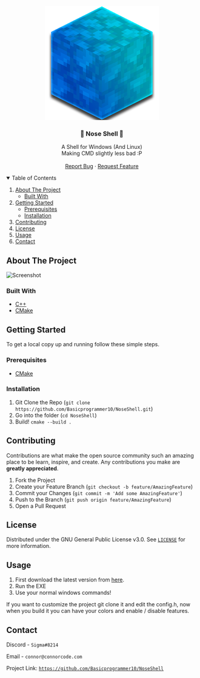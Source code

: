 <p align="center">
  <a href="https://github.com/Basicprogrammer10/NoseShell">
    <img src="https://raw.githubusercontent.com/Basicprogrammer10/NoseShell/main/Logo.png" alt="Logo">
  </a>

  <h3 align="center">🐚 Nose Shell 🐚</h3>

<p align="center">
    A Shell for Windows (And Linux)<br />Making CMD slightly less bad :P
    <br />
    <br />
    <a href="https://github.com/Basicprogrammer10/NoseShell/issues">Report Bug</a>
    ·
    <a href="https://github.com/Basicprogrammer10/NoseShell/issues">Request Feature</a>
</p>

<!-- TABLE OF CONTENTS -->
<details open="open">
  <summary>Table of Contents</summary>
  <ol>
    <li>
      <a href="#about-the-project">About The Project</a>
      <ul>
        <li><a href="#built-with">Built With</a></li>
      </ul>
    </li>
    <li>
      <a href="#getting-started">Getting Started</a>
      <ul>
        <li><a href="#prerequisites">Prerequisites</a></li>
        <li><a href="#installation">Installation</a></li>
      </ul>
    </li>
    <li><a href="#contributing">Contributing</a></li>
    <li><a href="#license">License</a></li>
    <li><a href="#usage">Usage</a></li>
    <li><a href="#contact">Contact</a></li>
  </ol>
</details>



<!-- ABOUT THE PROJECT -->
## About The Project

![Screenshot](https://i.imgur.com/H5lFRvF.png)


### Built With

* [C++](https://isocpp.org/)
* [CMake](https://cmake.org/)


<!-- GETTING STARTED -->
## Getting Started

To get a local copy up and running follow these simple steps.

### Prerequisites

* [CMake](https://cmake.org/)

### Installation

1. Git Clone the Repo (`git clone https://github.com/Basicprogrammer10/NoseShell.git`)
2. Go into the folder (`cd NoseShell`)
3. Build! `cmake --build .`

<!-- CONTRIBUTING -->
## Contributing

Contributions are what make the open source community such an amazing place to be learn, inspire, and create. Any contributions you make are **greatly appreciated**.

1. Fork the Project
2. Create your Feature Branch (`git checkout -b feature/AmazingFeature`)
3. Commit your Changes (`git commit -m 'Add some AmazingFeature'`)
4. Push to the Branch (`git push origin feature/AmazingFeature`)
5. Open a Pull Request

<!-- LICENSE -->
## License

Distributed under the GNU General Public License v3.0. See [`LICENSE`](https://github.com/Basicprogrammer10/NoseShell/blob/main/LICENSE) for more information.

## Usage

1. First download the latest version from [here](https://github.com/Basicprogrammer10/NoseShell/releases).
2. Run the EXE
3. Use your normal windows commands!

If you want to customize the project git clone it and edit the config.h, now when you build it you can have your colors and enable / disable features. 

<!-- CONTACT -->
## Contact

Discord - `Sigma#8214`

Email - `connor@connorcode.com`

Project Link: [`https://github.com/Basicprogrammer10/NoseShell`](https://github.com/Basicprogrammer10/NoseShell)

